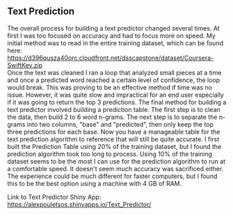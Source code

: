 ## Text Prediction

The overall process for building a text predictor changed several times. At first I was too focused on accuracy and had to focus more on speed. My initial method was to read in the entire training dataset, which can be found here:  
https://d396qusza40orc.cloudfront.net/dsscapstone/dataset/Coursera-SwiftKey.zip  
Once the text was cleaned I ran a loop that analyzed small pieces at a time and once a predicted word reached a certain level of confidence, the loop would break. This was proving to be an effective method if time was no issue. However, it was quite slow and impractical for an end user especially if it was going to return the top 3 predictions.
The final method for building a text predictor involved building a prediction table. The first step is to clean the data, then build 2 to 6 word n-grams. The next step is to separate the n-grams into two columns, "base" and "predicted", then only keep the top three predictions for each base. Now you have a manageable table for the text prediction algorithm to reference that will still be quite accurate.
I first built the Prediction Table using 20% of the training dataset, but I found the prediction algorithm took too long to process. Using 10% of the training dataset seems to be the most I can use for the prediction algorithm to run at a comfortable speed. It doesn't seem much accuracy was sacrificed either. The experience could be much different for faster computers, but I found this to be the best option using a machine with 4 GB of RAM.



Link to Text Predictor Shiny App:  
https://alexpouletsos.shinyapps.io/Text_Predictor/
